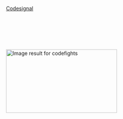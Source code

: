 
<a href="https://codesignal.com/">Codesignal</a>

<img class="irc_mi" src="https://armacad.info/images/2015/11/CodeFights%20Armenia-HNlKGe2U29NU4GfSpEJi5t2a95g94gGA.png" alt="Image result for codefights" onload="typeof google==='object'&amp;&amp;google.aft&amp;&amp;google.aft(this)" width="304" height="174" style="margin-top: 90px;">


